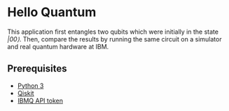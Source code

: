 # Hello Quantum

This application first entangles two qubits which were initially in the state *|00⟩*.
Then, compare the results by running the same circuit on a simulator and real quantum hardware at IBM.

## Prerequisites

- [Python 3](https://www.python.org/downloads/)
- [Qiskit](https://qiskit.org)
- [IBMQ API token](https://quantum-computing.ibm.com)
